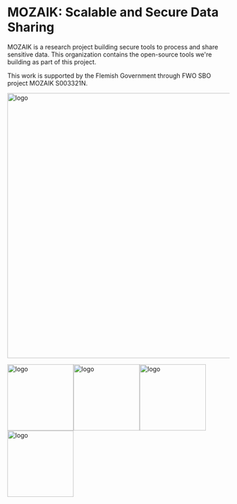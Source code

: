 # MOZAIK: Scalable and Secure Data Sharing

MOZAIK is a research project building secure tools to process and share sensitive data. This organization contains the open-source tools we're building as part of this project.

This work is supported by the Flemish Government through FWO SBO project MOZAIK S003321N.

<img src="https://github.com/MOZAIK-SBO/.github/assets/1492981/99f02cf1-9cbc-41e6-ae99-cb1316407873" alt="logo" width="600"/>

</br>


<img src="https://github.com/MOZAIK-SBO/.github/assets/1492981/de48cbef-007f-48bf-b916-173c11176101" alt="logo" width="150"/><img src="https://github.com/MOZAIK-SBO/.github/assets/1492981/18a94341-cd9e-4633-b5d3-b90ff6af0c12" alt="logo" width="150"/><img src="https://github.com/MOZAIK-SBO/.github/assets/1492981/af9e5ef9-1fbc-42f3-9424-b0bca85c6559" alt="logo" width="150"/><img src="https://github.com/MOZAIK-SBO/.github/assets/1492981/0365515d-42a6-4a0c-ba37-750eaf0d4a8c" alt="logo" width="150"/>
